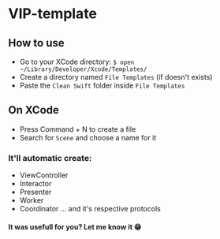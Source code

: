 # VIP-template

## How to use
- Go to your XCode directory: `$ open ~/Library/Developer/Xcode/Templates/`
- Create a directory named `File Templates` (if doesn't exists)
- Paste the `Clean Swift` folder inside `File Templates`

## On XCode
- Press Command + N to create a file
- Search for `Scene` and choose a name for it

### It'll automatic create:
- ViewController
- Interactor
- Presenter
- Worker
- Coordinator
... and it's respective protocols

#### It was usefull for you? Let me know it 😁
